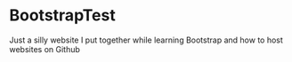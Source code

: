 # BootstrapTest

Just a silly website I put together while learning Bootstrap and how to host websites on Github
